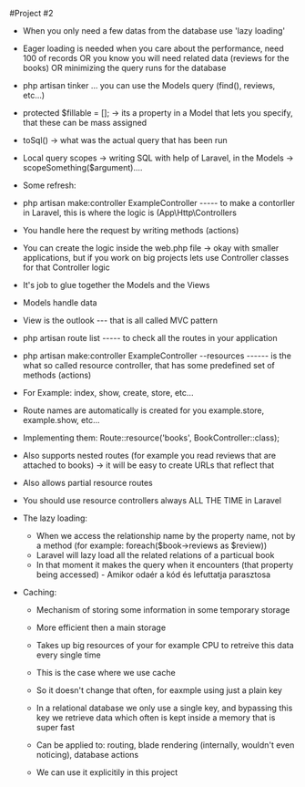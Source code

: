 #Project #2
- When you only need a few datas from the database use 'lazy loading'
- Eager loading is needed when you care about the performance, need 100 of records OR you know you will need related data (reviews for the books) OR minimizing the query runs for the database
- php artisan tinker ... you can use the Models query (find(), reviews, etc...)
- protected $fillable = []; -> its a property in a Model that lets you specify, that these can be mass assigned
- toSql() -> what was the actual query that has been run
- Local query scopes -> writing SQL with help of Laravel, in the Models -> scopeSomething($argument)....

- Some refresh:
-   php artisan make:controller ExampleController ----- to make a contorller in Laravel, this is where the logic is (App\Http\Controllers
-   You handle here the request by writing methods (actions)
-   You can create the logic inside the web.php file -> okay with smaller applications, but if you work on big projects lets use Controller classes for that Controller logic
-   It's job to glue together the Models and the Views
-   Models handle data
-   View is the outlook --- that is all called MVC pattern

-   php artisan route list ----- to check all the routes in your application

-   php artisan make:controller ExampleController --resources ------ is the what so called resource controller, that has some predefined set of methods (actions)
-   For Example: index, show, create, store, etc...
-   Route names are automatically is created for you example.store, example.show, etc...
-   Implementing them: Route::resource('books', BookController::class);
-   Also supports nested routes (for example you read reviews that are attached to books) -> it will be easy to create URLs that reflect that
-   Also allows partial resource routes
-   You should use resource controllers always ALL THE TIME in Laravel

-   The lazy loading:
     * When we access the relationship name by the property name, not by a method (for example: foreach($book->reviews as $review))
     * Laravel will lazy load all the related relations of a particual book
     * In that moment it makes the query when it encounters (that property being accessed) - Amikor odaér a kód és lefuttatja parasztosa
 
- Caching:
    * Mechanism of storing some information in some temporary storage
    * More efficient then a main storage
    * Takes up big resources of your for example CPU to retreive this data every single time
    * This is the case where we use cache
    * So it doesn't change that often, for eaxmple using just a plain key
 
    * In a relational database we only use a single key, and bypassing this key we retrieve data which often is kept inside a memory that is super fast
 
    * Can be applied to: routing, blade rendering (internally, wouldn't even noticing), database actions
    * We can use it explicitily in this project

